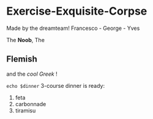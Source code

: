 # Exercise-Exquisite-Corpse
Made by the dreamteam!
Francesco - George - Yves


The **Noob**, The
## Flemish
and the _cool Greek_ !

`echo $dinner`
3-course dinner is ready:
1. feta
2. carbonnade
3. tiramisu
